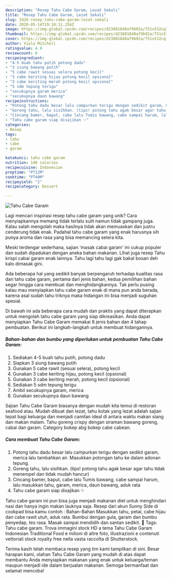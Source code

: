 ```yaml
---
description: "Resep Tahu Cabe Garam, Lezat Sekali"
title: "Resep Tahu Cabe Garam, Lezat Sekali"
slug: 3420-resep-tahu-cabe-garam-lezat-sekali
date: 2020-05-14T19:10:11.256Z
image: https://img-global.cpcdn.com/recipes/d23881840af9b92a/751x532cq70/tahu-cabe-garam-foto-resep-utama.jpg
thumbnail: https://img-global.cpcdn.com/recipes/d23881840af9b92a/751x532cq70/tahu-cabe-garam-foto-resep-utama.jpg
cover: https://img-global.cpcdn.com/recipes/d23881840af9b92a/751x532cq70/tahu-cabe-garam-foto-resep-utama.jpg
author: Viola Mitchell
ratingvalue: 4.9
reviewcount: 6
recipeingredient:
- "4-5 buah tahu putih potong dadu"
- "3 siung bawang putih"
- "5 cabe rawit sesuai selera potong kecil"
- "3 cabe keriting hijau potong kecil opsional"
- "3 cabe keriting merah potong kecil opsional"
- "5 sdm tepung terigu"
- "secukupnya garam merica"
- "secukupnya daun bawang"
recipeinstructions:
- "Potong tahu dadu besar lalu campurkan terigu dengan sedikit garam, merica lalu tambahkan air. Masukkan potongan tahu ke dalam adonan tepung."
- "Goreng tahu, lalu sisihkan. (tips! potong tahu agak besar agar tahu tidak menempel dan tidak mudah hancur)"
- "Cincang bamer, baput, cabe lalu Tumis bawang, cabe sampai harum, lalu masukkan tahu, garam, merica, daun bawang, aduk rata"
- "Tahu cabe garam siap disajikan ✨"
categories:
- Resep
tags:
- tahu
- cabe
- garam

katakunci: tahu cabe garam 
nutrition: 140 calories
recipecuisine: Indonesian
preptime: "PT12M"
cooktime: "PT40M"
recipeyield: "2"
recipecategory: Dessert

---
```



![Tahu Cabe Garam](https://img-global.cpcdn.com/recipes/d23881840af9b92a/751x532cq70/tahu-cabe-garam-foto-resep-utama.jpg)

Lagi mencari inspirasi resep tahu cabe garam yang unik? Cara menyiapkannya memang tidak terlalu sulit namun tidak gampang juga. Kalau salah mengolah maka hasilnya tidak akan memuaskan dan justru cenderung tidak enak. Padahal tahu cabe garam yang enak harusnya sih punya aroma dan rasa yang bisa memancing selera kita.

Meski terdengar sederhana, sajian &#39;masak cabai garam&#39; ini cukup populer dan sudah dipadukan dengan aneka bahan makanan. Lihat juga resep Tahu krispi cabai garam enak lainnya. Tahu lagi tahu lagi gak bakal bosan deh kalo dimasak gini.

Ada beberapa hal yang sedikit banyak berpengaruh terhadap kualitas rasa dari tahu cabe garam, pertama dari jenis bahan, kedua pemilihan bahan segar hingga cara membuat dan menghidangkannya. Tak perlu pusing kalau mau menyiapkan tahu cabe garam enak di mana pun anda berada, karena asal sudah tahu triknya maka hidangan ini bisa menjadi suguhan spesial.


Di bawah ini ada beberapa cara mudah dan praktis yang dapat diterapkan untuk mengolah tahu cabe garam yang siap dikreasikan. Anda dapat menyiapkan Tahu Cabe Garam memakai 8 jenis bahan dan 4 tahap pembuatan. Berikut ini langkah-langkah untuk membuat hidangannya.

<!--inarticleads1-->

##### Bahan-bahan dan bumbu yang diperlukan untuk pembuatan Tahu Cabe Garam:

1. Sediakan 4-5 buah tahu putih, potong dadu
1. Siapkan 3 siung bawang putih
1. Gunakan 5 cabe rawit (sesuai selera), potong kecil
1. Gunakan 3 cabe keriting hijau, potong kecil (opsional)
1. Gunakan 3 cabe keriting merah, potong kecil (opsional)
1. Sediakan 5 sdm tepung terigu
1. Ambil secukupnya garam, merica
1. Gunakan secukupnya daun bawang


Sajian Tahu Cabe Garam biasanya dengan mudah kita temui di restoran seafood atau. Mudah dibuat dan lezat, tahu kotak yang lezat adalah sajian tepat bagi keluarga dan menjadi camilan ideal di antara waktu makan siang dan makan malam. Tahu goreng crispy dengan siraman bawang goreng, cabai dan garam. Category bokep abg bokep cabe cabean. 

<!--inarticleads2-->

##### Cara membuat Tahu Cabe Garam:

1. Potong tahu dadu besar lalu campurkan terigu dengan sedikit garam, merica lalu tambahkan air. Masukkan potongan tahu ke dalam adonan tepung.
1. Goreng tahu, lalu sisihkan. (tips! potong tahu agak besar agar tahu tidak menempel dan tidak mudah hancur)
1. Cincang bamer, baput, cabe lalu Tumis bawang, cabe sampai harum, lalu masukkan tahu, garam, merica, daun bawang, aduk rata
1. Tahu cabe garam siap disajikan ✨


Tahu cabe garam ini pun bisa juga menjadi makanan diet untuk menghindari nasi dan hanya ingin makan lauknya saja. Resep dari akun Sunny Side di cookpad bisa kamu contoh : Bahan-Bahan  Masukkan tahu, petai, cabe hijau dan cabe rawit utuh, aduk rata. Bumbui dengan gula, garam dan bumbu penyedap, tes rasa. Masak sampai mendidih dan santan sedikit.  Tags: Tahu cabe garam. Trova immagini stock HD a tema Tahu Cabe Garam Indonesian Traditional Food e milioni di altre foto, illustrazioni e contenuti vettoriali stock royalty free nella vasta raccolta di Shutterstock. 

Terima kasih telah membaca resep yang tim kami tampilkan di sini. Besar harapan kami, olahan Tahu Cabe Garam yang mudah di atas dapat membantu Anda menyiapkan makanan yang enak untuk keluarga/teman maupun menjadi ide dalam berjualan makanan. Semoga bermanfaat dan selamat mencoba!

